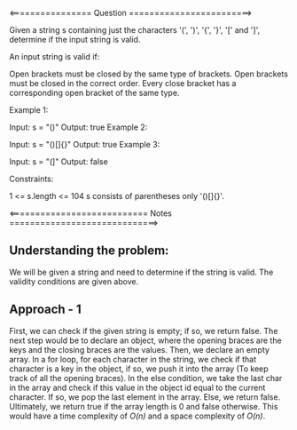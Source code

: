 <================ Question ========================>

Given a string s containing just the characters '(', ')', '{', '}', '[' and ']', determine if the input string is valid.

An input string is valid if:

Open brackets must be closed by the same type of brackets.
Open brackets must be closed in the correct order.
Every close bracket has a corresponding open bracket of the same type.
 

Example 1:

Input: s = "()"
Output: true
Example 2:

Input: s = "()[]{}"
Output: true
Example 3:

Input: s = "(]"
Output: false
 

Constraints:

1 <= s.length <= 104
s consists of parentheses only '()[]{}'.

<=========================== Notes =============================>

## Understanding the problem:
We will be given a string and need to determine if the string is valid. The validity conditions are given above.

## Approach - 1
First, we can check if the given string is empty; if so, we return false. The next step would be to declare an object, where the opening braces are the keys and the closing braces are the values. Then, we declare an empty array. 
In a for loop, for each character in the string, we check if that character is a key in the object, if so, we push it into the array (To keep track of all the opening braces). In the else condition, we take the last char in the array and check if this value in the object id equal to the current character.
If so, we pop the last element in the array. Else, we return false. Ultimately, we return true if the array length is 0 and false otherwise.
This would have a time complexity of *O(n)* and a space complexity of *O(n)*.

